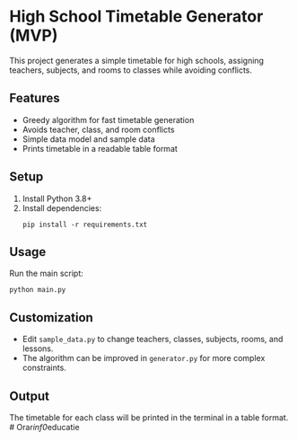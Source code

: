 # High School Timetable Generator (MVP)

This project generates a simple timetable for high schools, assigning teachers, subjects, and rooms to classes while avoiding conflicts.

## Features
- Greedy algorithm for fast timetable generation
- Avoids teacher, class, and room conflicts
- Simple data model and sample data
- Prints timetable in a readable table format

## Setup
1. Install Python 3.8+
2. Install dependencies:
   ```
   pip install -r requirements.txt
   ```

## Usage
Run the main script:
```
python main.py
```

## Customization
- Edit `sample_data.py` to change teachers, classes, subjects, rooms, and lessons.
- The algorithm can be improved in `generator.py` for more complex constraints.

## Output
The timetable for each class will be printed in the terminal in a table format. #   O r a r _ i n f 0 _ e d u c a t i e  
 